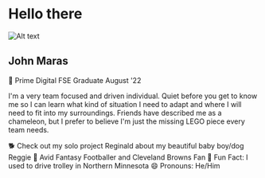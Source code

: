 # Hello there
![Alt text](https://i.imgur.com/cX68s7X.gif)


## John Maras
📝 Prime Digital FSE Graduate August '22

I'm a very team focused and driven individual. 
Quiet before you get to know me so I can learn what kind of situation I need to adapt and where I will need to fit into my surroundings. 
Friends have described me as a chameleon, but I prefer to believe I'm just the missing LEGO piece every team needs. 

🐕 Check out my solo project Reginald about my beautiful baby boy/dog Reggie
🏉 Avid Fantasy Footballer and Cleveland Browns Fan
🚋 Fun Fact: I used to drive trolley in Northern Minnesota
😄 Pronouns: He/Him
<!--


Here are some ideas to get you started:

- 🔭 I’m currently working on ...
- 🌱 I’m currently learning ...
- 👯 I’m looking to collaborate on ...
- 🤔 I’m looking for help with ...
- 💬 Ask me about ...
- 📫 How to reach me: ...
- 😄 Pronouns: ...
- ⚡ Fun fact: ...
-->
